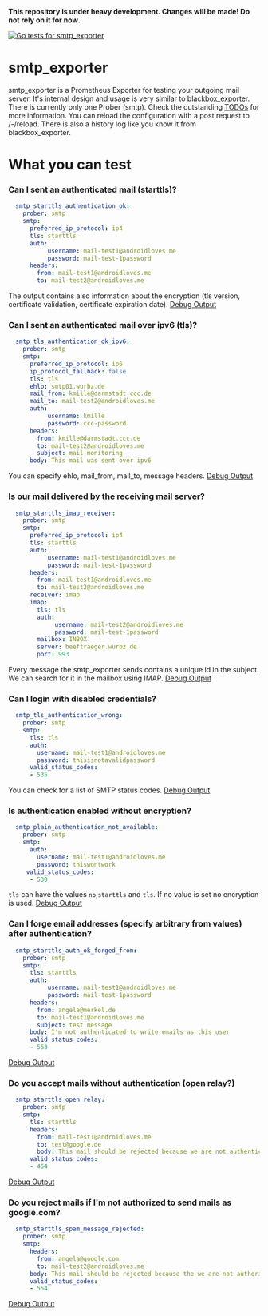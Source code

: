 **This repository is under heavy development. Changes will be made! Do not rely on it for now**.

[![Go tests for smtp_exporter](https://github.com/kmille/smtp_exporter/actions/workflows/tests.yaml/badge.svg)](https://github.com/kmille/smtp_exporter/actions/workflows/tests.yaml)
# smtp_exporter 

smtp_exporter is a Prometheus Exporter for testing your outgoing mail server. It's internal design and usage is very similar to [blackbox_exporter](https://github.com/prometheus/blackbox_exporter). There is currently only one Prober (smtp). Check the outstanding [TODOs](/TODO) for more information. You can reload the configuration with a post request to /-/reload. There is also a history log like you know it from blackbox_exporter.

# What you can test

### Can I sent an authenticated mail (starttls)?

```yaml
  smtp_starttls_authentication_ok:
    prober: smtp
    smtp:
      preferred_ip_protocol: ip4 
      tls: starttls
      auth:
           username: mail-test1@androidloves.me
           password: mail-test-1password
      headers:
        from: mail-test1@androidloves.me
        to: mail-test2@androidloves.me
```

The output contains also information about the encryption (tls version, certificate validation, certificate expiration date). [Debug Output](metric_examples/smtp_starttls_authentication_ok.txt)

### Can I sent an authenticated mail over ipv6 (tls)?

```yaml
  smtp_tls_authentication_ok_ipv6:
    prober: smtp
    smtp:
      preferred_ip_protocol: ip6
      ip_protocol_fallback: false
      tls: tls
      ehlo: smtp01.wurbz.de
      mail_from: kmille@darmstadt.ccc.de
      mail_to: mail-test2@androidloves.me
      auth:
           username: kmille
           password: ccc-password
      headers:
        from: kmille@darmstadt.ccc.de
        to: mail-test2@androidloves.me
        subject: mail-monitoring
      body: This mail was sent over ipv6
```

You can specify ehlo, mail_from, mail_to, message headers. [Debug Output](metric_examples/smtp_tls_authentication_ok_ipv6.txt)

### Is our mail delivered by the receiving mail server?

```yaml
  smtp_starttls_imap_receiver:
    prober: smtp
    smtp:
      preferred_ip_protocol: ip4
      tls: starttls
      auth:
           username: mail-test1@androidloves.me
           password: mail-test-1password
      headers:
        from: mail-test1@androidloves.me
        to: mail-test2@androidloves.me
      receiver: imap
      imap:
        tls: tls
        auth:
             username: mail-test2@androidloves.me
             password: mail-test-1password
        mailbox: INBOX
        server: beeftraeger.wurbz.de
        port: 993
```

Every message the smtp_exporter sends contains a unique id in the subject. We can search for it in the mailbox using IMAP. [Debug Output](metric_examples/smtp_starttls_imap_receiver.txt)

### Can I login with disabled credentials?

```yaml
  smtp_tls_authentication_wrong:
    prober: smtp
    smtp:
      tls: tls
      auth:
        username: mail-test1@androidloves.me
        password: thisisnotavalidpassword
      valid_status_codes:
      - 535
```

You can check for a list of SMTP status codes. [Debug Output](metric_examples/smtp_tls_authentication_wrong.txt)

### Is authentication enabled without encryption?

```yaml
  smtp_plain_authentication_not_available:
    prober: smtp
    smtp:
      auth:
        username: mail-test1@androidloves.me
        password: thiswontwork
     valid_status_codes:
      - 530
```

`tls` can have the values `no`,`starttls` and  `tls`. If no value is set no encryption is used. [Debug Output](metric_examples/smtp_plain_authentication_not_available.txt)

### Can I forge email addresses (specify arbitrary from values) after authentication?

```yaml
  smtp_starttls_auth_ok_forged_from:
    prober: smtp
    smtp:
      tls: starttls
      auth:
           username: mail-test1@androidloves.me
           password: mail-test-1password
      headers:
        from: angela@merkel.de
        to: mail-test1@androidloves.me
        subject: test message
      body: I'm not authenticated to write emails as this user
      valid_status_codes:
      - 553
```

[Debug Output](metric_examples/smtp_starttls_auth_ok_forged_from.txt)

### Do you accept mails without authentication (open relay?)

```yaml
  smtp_starttls_open_relay:
    prober: smtp
    smtp:
      tls: starttls
      headers:
        from: mail-test1@androidloves.me
        to: test@google.de
        body: This mail should be rejected because we are not authenticated.
      valid_status_codes:
      - 454
```

[Debug Output](metric_examples/smtp_starttls_open_relay.txt)

### Do you reject mails if I'm not authorized to send mails as google.com?

```yaml
  smtp_starttls_spam_message_rejected:
    prober: smtp
    smtp:
      headers:
        from: angela@google.com
        to: mail-test2@androidloves.me
      body: This mail should be rejected because the we are not authorized to send mail as google.com
      valid_status_codes:
      - 554
```

[Debug Output](metric_examples/smtp_starttls_spam_message_rejected.txt)
